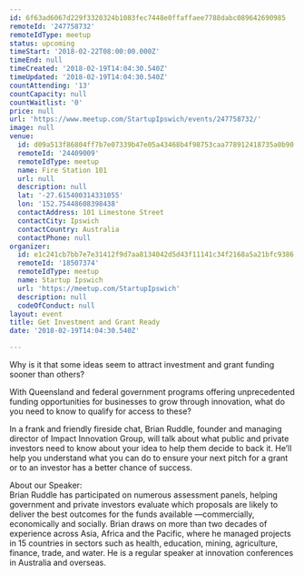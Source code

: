 ```yaml
---
id: 6f63ad6067d229f3320324b1083fec7448e0ffaffaee7788dabc089642690985
remoteId: '247758732'
remoteIdType: meetup
status: upcoming
timeStart: '2018-02-22T08:00:00.000Z'
timeEnd: null
timeCreated: '2018-02-19T14:04:30.540Z'
timeUpdated: '2018-02-19T14:04:30.540Z'
countAttending: '13'
countCapacity: null
countWaitlist: '0'
price: null
url: 'https://www.meetup.com/StartupIpswich/events/247758732/'
image: null
venue:
  id: d09a513f86804ff7b7e07339b47e05a43468b4f98753caa778912418735a0b90
  remoteId: '24409009'
  remoteIdType: meetup
  name: Fire Station 101
  url: null
  description: null
  lat: '-27.615400314331055'
  lon: '152.75448608398438'
  contactAddress: 101 Limestone Street
  contactCity: Ipswich
  contactCountry: Australia
  contactPhone: null
organizer:
  id: e1c241cb7bb7e7e31412f9d7aa8134042d5d43f11141c34f2168a5a21bfc9386
  remoteId: '18507374'
  remoteIdType: meetup
  name: Startup Ipswich
  url: 'https://meetup.com/StartupIpswich'
  description: null
  codeOfConduct: null
layout: event
title: Get Investment and Grant Ready
date: '2018-02-19T14:04:30.540Z'

---
```

<p>Why is it that some ideas seem to attract investment and grant funding sooner than others?</p> <p>With Queensland and federal government programs offering unprecedented funding opportunities for businesses to grow through innovation, what do you need to know to qualify for access to these?</p> <p>In a frank and friendly fireside chat, Brian Ruddle, founder and managing director of Impact Innovation Group, will talk about what public and private investors need to know about your idea to help them decide to back it. He’ll help you understand what you can do to ensure your next pitch for a grant or to an investor has a better chance of success.</p> <p>About our Speaker:<br/>Brian Ruddle has participated on numerous assessment panels, helping government and private investors evaluate which proposals are likely to deliver the best outcomes for the funds available —commercially, economically and socially. Brian draws on more than two decades of experience across Asia, Africa and the Pacific, where he managed projects in 15 countries in sectors such as health, education, mining, agriculture, finance, trade, and water. He is a regular speaker at innovation conferences in Australia and overseas.</p>
